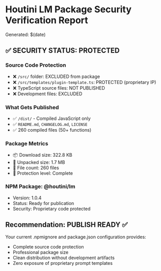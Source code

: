 # Houtini LM Package Security Verification Report
Generated: $(date)

## ✅ SECURITY STATUS: PROTECTED

### Source Code Protection
- ❌ `/src/` folder: EXCLUDED from package
- ❌ `/src/templates/plugin-template.ts`: PROTECTED (proprietary IP)
- ❌ TypeScript source files: NOT PUBLISHED
- ❌ Development files: EXCLUDED

### What Gets Published
- ✅ `/dist/` - Compiled JavaScript only
- ✅ `README.md`, `CHANGELOG.md`, `LICENSE`
- ✅ 260 compiled files (50+ functions)

### Package Metrics
- 📦 Download size: 322.8 KB
- 📁 Unpacked size: 1.7 MB  
- 🎯 File count: 260 files
- 💯 Protection level: Complete

### NPM Package: @houtini/lm
- Version: 1.0.4
- Status: Ready for publication
- Security: Proprietary code protected

## Recommendation: PUBLISH READY ✅

Your current .npmignore and package.json configuration provides:
- Complete source code protection
- Professional package size
- Clean distribution without development artifacts
- Zero exposure of proprietary prompt templates
